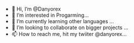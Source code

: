 - 👋 Hi, I’m @Danyorex
- 👀 I’m interested in Progarming... 
- 🌱 I’m currently learning other languages ...
- 💞️ I’m looking to collaborate on bigger projects ...
- 📫 How to reach me, hit my twiiter @danyorex...

<!---
Danyorex/Danyorex is a ✨ special ✨ repository because its `README.md` (this file) appears on your GitHub profile.
You can click the Preview link to take a look at your changes.
--->
